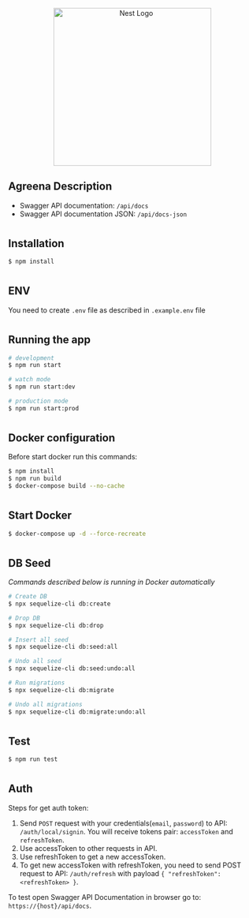 <p align="center">
  <a href="http://nestjs.com/" target="blank"><img src="https://nestjs.com/img/logo_text.svg" width="320" alt="Nest Logo" /></a>
</p>

[circleci-image]: https://img.shields.io/circleci/build/github/nestjs/nest/master?token=abc123def456
[circleci-url]: https://circleci.com/gh/nestjs/nest

## Agreena Description

-   Swagger API documentation: `/api/docs`
    <br>
-   Swagger API documentation JSON: `/api/docs-json`

#

## Installation

```bash
$ npm install
```

#

## ENV

You need to create `.env` file as described in `.example.env` file

#

## Running the app

```bash
# development
$ npm run start

# watch mode
$ npm run start:dev

# production mode
$ npm run start:prod
```

#

## Docker configuration

Before start docker run this commands:

```bash
$ npm install
$ npm run build
$ docker-compose build --no-cache
```

#

## Start Docker

```bash
$ docker-compose up -d --force-recreate
```

#

## DB Seed

_Commands described below is running in Docker automatically_

```bash
# Create DB
$ npx sequelize-cli db:create

# Drop DB
$ npx sequelize-cli db:drop

# Insert all seed
$ npx sequelize-cli db:seed:all

# Undo all seed
$ npx sequelize-cli db:seed:undo:all

# Run migrations
$ npx sequelize-cli db:migrate

# Undo all migrations
$ npx sequelize-cli db:migrate:undo:all
```

#

## Test

```bash
$ npm run test
```

#

## Auth

Steps for get auth token:
<br>

1. Send `POST` request with your credentials(`email`, `password`) to API: `/auth/local/signin`. You will receive tokens
   pair: `accessToken` and `refreshToken`.
2. Use accessToken to other requests in API.
3. Use refreshToken to get a new accessToken.
4. To get new accessToken with refreshToken, you need to send POST request to API: `/auth/refresh` with
   payload `{ "refreshToken": <refreshToken> }`.

To test open Swagger API Documentation in browser go to: `https://{host}/api/docs`.
